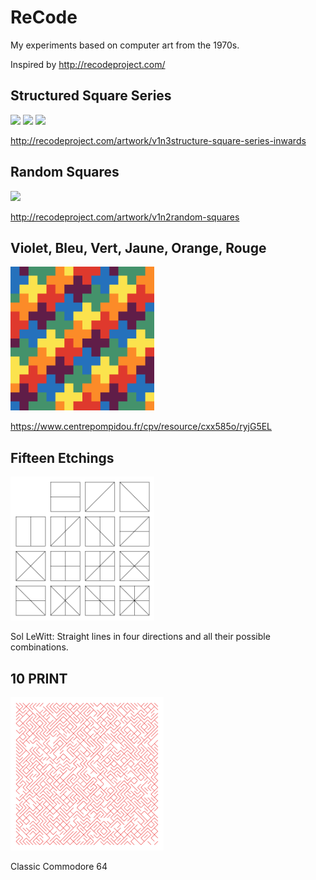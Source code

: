 # ReCode

My experiments based on computer art from the 1970s.

Inspired by http://recodeproject.com/

## Structured Square Series

<img src="./squares/inwards.png" width="230" /> <img src="./squares/horizontal.png" width="230" /> <img src="./squares/vertical.png" width="230" />

http://recodeproject.com/artwork/v1n3structure-square-series-inwards

## Random Squares

<img src="./random_squares/squares.png" width="230" />

http://recodeproject.com/artwork/v1n2random-squares

## Violet, Bleu, Vert, Jaune, Orange, Rouge

<img src="./morellet/morellet.png" width="230" />

https://www.centrepompidou.fr/cpv/resource/cxx585o/ryjG5EL

## Fifteen Etchings

<img src="./fifteen_etchings/fifteen_etchings.png" width="230" />

Sol LeWitt: Straight lines in four directions and all their possible combinations.

## 10 PRINT

<img src="./10PRINT/10PRINT.png" width="245" />

Classic Commodore 64
